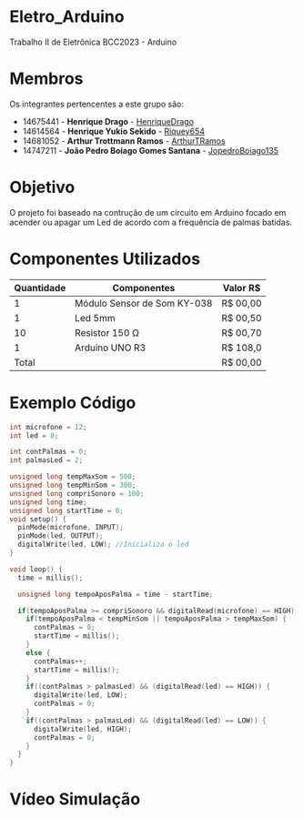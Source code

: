 # Eletro_Arduino
Trabalho II de Eletrônica BCC2023 - Arduino

# Membros
Os integrantes pertencentes a este grupo são:
  - 14675441 - **Henrique Drago** - [HenriqueDrago](https://github.com/HenriqueDrago)
  - 14614564 - **Henrique Yukio Sekido** - [Riquey654](https://github.com/Riquey654)
  - 14681052 - **Arthur Trottmann Ramos** - [ArthurTRamos](https://github.com/ArthurTRamos)
  - 14747211 - **João Pedro Boiago Gomes Santana** - [JopedroBoiago135](https://github.com/JopedroBoiago135)

# Objetivo
O projeto foi baseado na contrução de um circuito em Arduino focado em acender ou apagar um Led de acordo com a frequência de palmas batidas. 

# Componentes Utilizados
| Quantidade | Componentes                        |   Valor R$   |
|------------|------------------------------------|--------------|
| 1          | Módulo Sensor de Som KY-038        |   R$ 00,00   |
| 1          | Led 5mm                            |   R$ 00,50   |
| 10         | Resistor 150 Ω                     |   R$ 00,70   |
| 1          | Arduino UNO R3                     |   R$ 108,0   |
| Total      |                                    |   R$ 00,00   |

# Exemplo Código
```cpp
int microfone = 12;
int led = 8;

int contPalmas = 0;
int palmasLed = 2;

unsigned long tempMaxSom = 500;
unsigned long tempMinSom = 300;
unsigned long compriSonoro = 100;
unsigned long time;
unsigned long startTime = 0;
void setup() {
  pinMode(microfone, INPUT);
  pinMode(led, OUTPUT);
  digitalWrite(led, LOW); //Inicializa o led
}

void loop() {
  time = millis();

  unsigned long tempoAposPalma = time - startTime;

  if(tempoAposPalma >= compriSonoro && digitalRead(microfone) == HIGH) {
    if(tempoAposPalma < tempMinSom || tempoAposPalma > tempMaxSom) {
      contPalmas = 0;
      startTime = millis();
    }
    else {
      contPalmas++;
      startTime = millis();
    }
    if((contPalmas > palmasLed) && (digitalRead(led) == HIGH)) {
      digitalWrite(led, LOW);
      contPalmas = 0;
    }
    if((contPalmas > palmasLed) && (digitalRead(led) == LOW)) {
      digitalWrite(led, HIGH);
      contPalmas = 0;
    }
  }
}
```
# Vídeo Simulação

